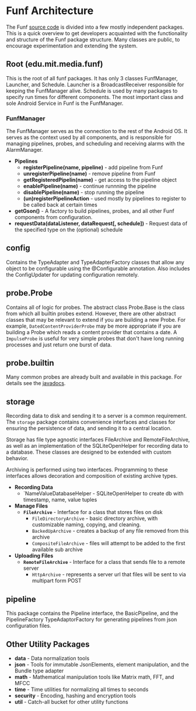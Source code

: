 # Funf Architecture #


The Funf [source code](http://code.google.com/p/funf-open-sensing-framework/source/checkout) is divided into a few mostly independent packages.
This is a quick overview to get developers acquainted with the functionality and structure of the Funf package structure.
Many classes are public, to encourage experimentation and extending the system.

## Root (edu.mit.media.funf) ##
This is the root of all funf packages.  It has only 3 classes FunfManager, Launcher, and Schedule.  Launcher is a BroadcastReceiver responsible for keeping the FunfManager alive.  Schedule is used by many packages to specify run times for different components.  The most important class and sole Android Service in Funf is the FunfManager.
### FunfManager ###
The FunfManager serves as the connection to the rest of the Android OS.  It serves as the context used by all components, and is responsible for managing pipelines, probes, and scheduling and receiving alarms with the AlarmManager.

  * **Pipelines**
    * **registerPipeline(name, pipeline)** - add pipeline from Funf
    * **unregisterPipeline(name)** - remove pipeline from Funf
    * **getRegisteredPipelin(name)** - get access to the pipeline object
    * **enablePipeline(name)** - continue runnning the pipeline
    * **disablePipeline(name)** - stop running the pipeline
    * **(un)registerPipelineAction** - used mostly by pipelines to register to be called back at certain times
  * **getGson()** - A factory to build pipelines, probes, and all other Funf components from configuration.
  * **requestData(dataListener, dataRequest[, schedule])** - Request data of the specified type on the (optional) schedule



## config ##
Contains the TypeAdapter and TypeAdapterFactory classes that allow any object to be configurable using the @Configurable annotation.  Also includes the ConfigUpdater for updating configuration remotely.

## probe.Probe ##
Contains all of logic for probes.  The abstract class Probe.Base is the class from which all builtin probes extend.
However, there are other abstract classes that may be relevant to extend if you are building a new Probe.
For example, ` DatedContentProviderProbe ` may be more appropriate if you are building a Probe which reads a
content provider that contains a date.  A ` ImpulseProbe ` is useful for very simple probes that don't have
long running processes and just return one burst of data.

## probe.builtin ##
Many common probes are already built and available in this package.  For details see the [javadocs](javadocs.md).

## storage ##
Recording data to disk and sending it to a server is a common requirement.  The ` storage ` package contains
convenience interfaces and classes for ensuring the persistence of data, and sending it to a central location.

Storage has file type agnostic interfaces FileArchive and RemoteFileArchive, as well as an implementation of the SQLiteOpenHelper for recording data to a database.  These classes are designed to be extended with custom behavior.

Archiving is performed using two interfaces.  Programming to these interfaces allows decoration and
composition of existing archive types.

  * **Recording Data**
    * `NameValueDatabaseHelper - SQLiteOpenHelper to create db with timestamp, name, value tuples
  * **Manage Files**
    * **` FileArchive `** - Interface for a class that stores files on disk
      * ` FileDirectoryArchive ` - basic directory archive, with customizable naming, copying, and cleaning.
      * ` BackedUpArchive ` - creates a backup of any file removed from this archive
      * ` CompositeFileArchive ` - files will attempt to be added to the first available sub archive
  * **Uploading Files**
    * **` RemoteFileArchive `** - Interface for a class that sends file to a remote server
      * ` HttpArchive ` - represents a server url that files will be sent to via multipart form POST


## pipeline ##
This package contains the Pipeline interface, the BasicPipeline, and the PipelineFactory TypeAdaptorFactory for generating pipelines from json configuration files.

## Other Utility Packages ##
  * **data** - Data normalization tools
  * **json** - Tools for immutable JsonElements, element manipulation, and the Bundle type adapter
  * **math** - Mathematical manipulation tools like Matrix math, FFT, and MFCC
  * **time** - Time utilities for normalizing all times to seconds
  * **security** - Encoding, hashing and encryption tools
  * **util** - Catch-all bucket for other utility functions

